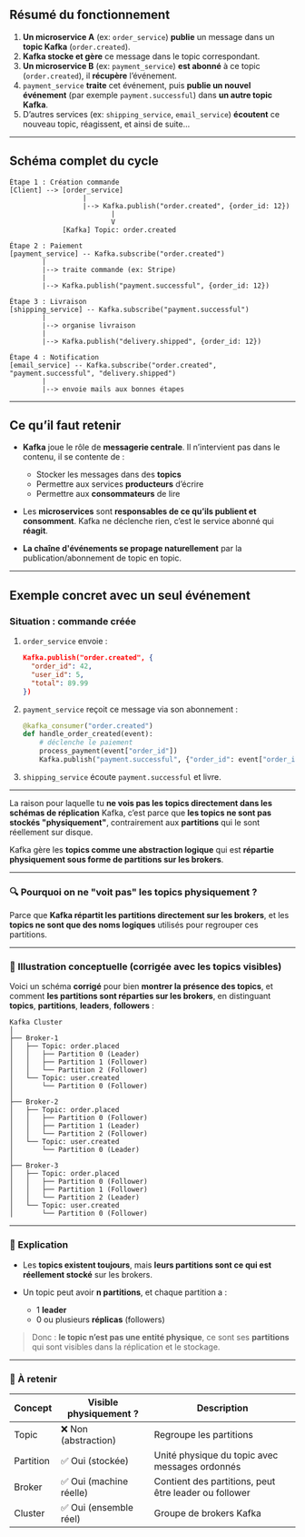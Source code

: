 ## Résumé du fonctionnement

1. **Un microservice A** (ex: `order_service`) **publie** un message dans un **topic Kafka** (`order.created`).
2. **Kafka stocke et gère** ce message dans le topic correspondant.
3. **Un microservice B** (ex: `payment_service`) **est abonné** à ce topic (`order.created`), il **récupère** l’événement.
4. `payment_service` **traite** cet événement, puis **publie un nouvel événement** (par exemple `payment.successful`) dans **un autre topic Kafka**.
5. D’autres services (ex: `shipping_service`, `email_service`) **écoutent** ce nouveau topic, réagissent, et ainsi de suite...

---

## Schéma complet du cycle

```
Étape 1 : Création commande
[Client] --> [order_service]
                  |
                  |--> Kafka.publish("order.created", {order_id: 12})
                         |
                         V
             [Kafka] Topic: order.created

Étape 2 : Paiement
[payment_service] -- Kafka.subscribe("order.created")
        |
        |--> traite commande (ex: Stripe)
        |
        |--> Kafka.publish("payment.successful", {order_id: 12})

Étape 3 : Livraison
[shipping_service] -- Kafka.subscribe("payment.successful")
        |
        |--> organise livraison
        |
        |--> Kafka.publish("delivery.shipped", {order_id: 12})

Étape 4 : Notification
[email_service] -- Kafka.subscribe("order.created", "payment.successful", "delivery.shipped")
        |
        |--> envoie mails aux bonnes étapes
```

---

## Ce qu’il faut retenir

* **Kafka** joue le rôle de **messagerie centrale**. Il n’intervient pas dans le contenu, il se contente de :

  * Stocker les messages dans des **topics**
  * Permettre aux services **producteurs** d’écrire
  * Permettre aux **consommateurs** de lire

* Les **microservices** sont **responsables de ce qu’ils publient et consomment**. Kafka ne déclenche rien, c’est le service abonné qui **réagit**.

* **La chaîne d'événements se propage naturellement** par la publication/abonnement de topic en topic.

---

## Exemple concret avec un seul événement

### Situation : commande créée

1. `order_service` envoie :

   ```json
   Kafka.publish("order.created", {
     "order_id": 42,
     "user_id": 5,
     "total": 89.99
   })
   ```

2. `payment_service` reçoit ce message via son abonnement :

   ```python
   @kafka_consumer("order.created")
   def handle_order_created(event):
       # déclenche le paiement
       process_payment(event["order_id"])
       Kafka.publish("payment.successful", {"order_id": event["order_id"]})
   ```

3. `shipping_service` écoute `payment.successful` et livre.

----

La raison pour laquelle tu **ne vois pas les topics directement dans les schémas de réplication** Kafka, c’est parce que **les topics ne sont pas stockés "physiquement"**, contrairement aux **partitions** qui le sont réellement sur disque.

Kafka gère les **topics comme une abstraction logique** qui est **répartie physiquement sous forme de partitions sur les brokers**.

---

### 🔍 Pourquoi on ne "voit pas" les topics physiquement ?

Parce que **Kafka répartit les partitions directement sur les brokers**, et les **topics ne sont que des noms logiques** utilisés pour regrouper ces partitions.

---

### 📁 Illustration conceptuelle (corrigée avec les topics visibles)

Voici un schéma **corrigé** pour bien **montrer la présence des topics**, et comment **les partitions sont réparties sur les brokers**, en distinguant **topics**, **partitions**, **leaders**, **followers** :

```
Kafka Cluster
│
├── Broker-1
│   ├── Topic: order.placed
│   │   ├── Partition 0 (Leader)
│   │   ├── Partition 1 (Follower)
│   │   └── Partition 2 (Follower)
│   └── Topic: user.created
│       └── Partition 0 (Follower)
│
├── Broker-2
│   ├── Topic: order.placed
│   │   ├── Partition 0 (Follower)
│   │   ├── Partition 1 (Leader)
│   │   └── Partition 2 (Follower)
│   └── Topic: user.created
│       └── Partition 0 (Leader)
│
├── Broker-3
│   ├── Topic: order.placed
│   │   ├── Partition 0 (Follower)
│   │   ├── Partition 1 (Follower)
│   │   └── Partition 2 (Leader)
│   └── Topic: user.created
│       └── Partition 0 (Follower)
```

---

### 🔁 Explication

* Les **topics existent toujours**, mais **leurs partitions sont ce qui est réellement stocké** sur les brokers.
* Un topic peut avoir **n partitions**, et chaque partition a :

  * 1 **leader**
  * 0 ou plusieurs **réplicas** (followers)

> Donc : **le topic n’est pas une entité physique**, ce sont ses **partitions** qui sont visibles dans la réplication et le stockage.

---

### 🔧 À retenir

| Concept   | Visible physiquement ? | Description                                           |
| --------- | ---------------------- | ----------------------------------------------------- |
| Topic     | ❌ Non (abstraction)    | Regroupe les partitions                               |
| Partition | ✅ Oui (stockée)        | Unité physique du topic avec messages ordonnés        |
| Broker    | ✅ Oui (machine réelle) | Contient des partitions, peut être leader ou follower |
| Cluster   | ✅ Oui (ensemble réel)  | Groupe de brokers Kafka                               |

